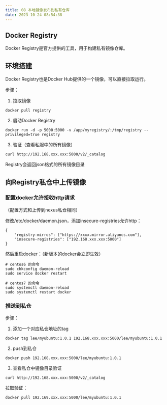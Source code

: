 ```yaml
---
title: 08_本地镜像发布到私有仓库
date: 2023-10-24 08:54:38
---
```


## Docker Registry

Docker Registry是官方提供的工具，用于构建私有镜像仓库。

## 环境搭建

Docker Registry也是Docker Hub提供的一个镜像，可以直接拉取运行。

步骤：

1. 拉取镜像

```Shell
docker pull registry
```

2. 启动Docker Registry

```Shell
docker run -d -p 5000:5000 -v /app/myregistry/:/tmp/registry --privileged=true registry
```

3. 验证（查看私服中的所有镜像）

```Shell
curl http://192.168.xxx.xxx:5000/v2/_catalog
```

Registry会返回json格式的所有镜像目录

## 向Registry私仓中上传镜像

### 配置docker允许接收http请求

（配置方式和上传到nexus私仓相同）

修改/etc/docker/daemon.json，添加insecure-registries允许http：

```Shell
{
    "registry-mirros": ["https://xxxx.mirror.aliyuncs.com"],
    "insecure-registries": ["192.168.xxx.xxx:5000"]
}
```

然后重启docker：（新版本的docker会立即生效）

```Shell
# centos6 的命令
sudo chkconfig daemon-reload
sudo service docker restart

# centos7 的命令
sudo systemctl daemon-reload
sudo systemctl restart docker
```

### 推送到私仓

步骤：

1. 添加一个对应私仓地址的tag

```Shell
docker tag lee/myubuntu:1.0.1 192.168.xxx.xxx:5000/lee/myubuntu:1.0.1
```

2. push到私仓

```Shell
docker push 192.168.xxx.xxx:5000/lee/myubuntu:1.0.1
```

3. 查看私仓中镜像目录验证
```Shell
curl http://192.168.xxx.xxx:5000/v2/_catalog
```

拉取验证：

```Shell
docker pull 192.169.xxx.xxx:5000/lee/myubuntu:1.0.1
```


